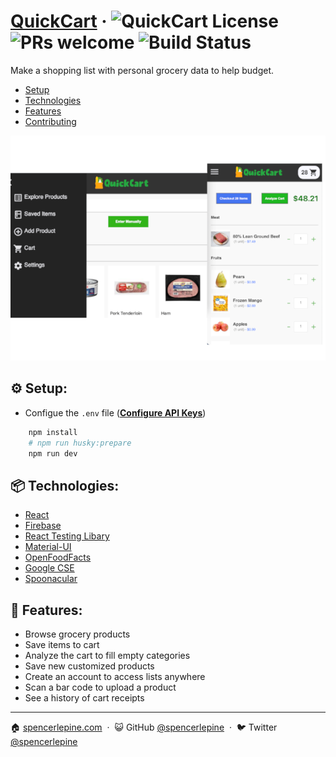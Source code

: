 # [QuickCart](https://grocery-client-sl.herokuapp.com/) &middot; ![QuickCart License](https://img.shields.io/badge/license-MIT-blue.svg) ![PRs welcome](https://img.shields.io/badge/PRs-welcome-brightgreen.svg) ![Build Status](https://github.com/spencerlepine/quickcart/actions/workflows/test.yml/badge.svg?branch=master)
Make a shopping list with personal grocery data to help budget.

- [Setup](#setup)
- [Technologies](#technologies)
- [Features](#features)
- [Contributing](#contributing)

![Demo Sreenshot](./client/src/assets/images/thumbnail.png)

## ⚙️ Setup:
- Configue the ```.env``` file (**[Configure API Keys](<#configure api keys>)**)
```sh
    npm install
    # npm run husky:prepare
    npm run dev
```

## 📦 Technologies:
- [React](https://reactjs.org/)
- [Firebase](https://firebase.google.com/)
- [React Testing Libary](https://testing-library.com/)
- [Material-UI](https://material-ui.com/)
- [OpenFoodFacts](https://world.openfoodfacts.org)
- [Google CSE](https://cse.google.com)
- [Spoonacular](https://spoonacular.com/food-api/docs)

## 🌟 Features:
- Browse grocery products
- Save items to cart
- Analyze the cart to fill empty categories
- Save new customized products
- Create an account to access lists anywhere
- Scan a bar code to upload a product
- See a history of cart receipts

---

🏠 [spencerlepine.com](https://www.spencerlepine.com) &nbsp;&middot;&nbsp; 😺 GitHub [@spencerlepine](https://github.com/spencerlepine) &nbsp;&middot;&nbsp; 🐦 Twitter [@spencerlepine](http://twitter.com/spencerlepine)
